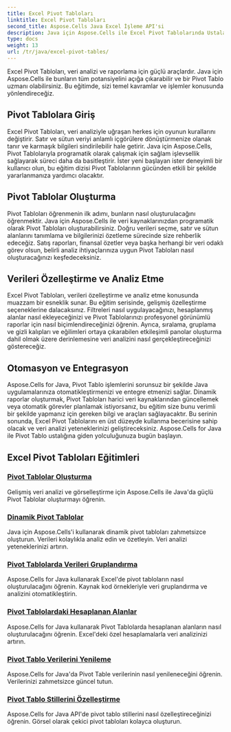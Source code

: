 ```yaml
---
title: Excel Pivot Tabloları
linktitle: Excel Pivot Tabloları
second_title: Aspose.Cells Java Excel İşleme API'si
description: Java için Aspose.Cells ile Excel Pivot Tablolarında Ustalaşın. Verileri zahmetsizce nasıl oluşturacağınızı, özelleştireceğinizi ve analiz edeceğinizi öğrenin.
type: docs
weight: 13
url: /tr/java/excel-pivot-tables/
---
```

Excel Pivot Tabloları, veri analizi ve raporlama için güçlü araçlardır. Java için Aspose.Cells ile bunların tüm potansiyelini açığa çıkarabilir ve bir Pivot Tablo uzmanı olabilirsiniz. Bu eğitimde, sizi temel kavramlar ve işlemler konusunda yönlendireceğiz.

## Pivot Tablolara Giriş
Excel Pivot Tabloları, veri analiziyle uğraşan herkes için oyunun kurallarını değiştirir. Satır ve sütun veriyi anlamlı içgörülere dönüştürmenize olanak tanır ve karmaşık bilgileri sindirilebilir hale getirir. Java için Aspose.Cells, Pivot Tablolarıyla programatik olarak çalışmak için sağlam işlevsellik sağlayarak süreci daha da basitleştirir. İster yeni başlayan ister deneyimli bir kullanıcı olun, bu eğitim dizisi Pivot Tablolarının gücünden etkili bir şekilde yararlanmanıza yardımcı olacaktır.

## Pivot Tablolar Oluşturma
Pivot Tabloları öğrenmenin ilk adımı, bunların nasıl oluşturulacağını öğrenmektir. Java için Aspose.Cells ile veri kaynaklarınızdan programatik olarak Pivot Tabloları oluşturabilirsiniz. Doğru verileri seçme, satır ve sütun alanlarını tanımlama ve bilgilerinizi özetleme sürecinde size rehberlik edeceğiz. Satış raporları, finansal özetler veya başka herhangi bir veri odaklı görev olsun, belirli analiz ihtiyaçlarınıza uygun Pivot Tabloları nasıl oluşturacağınızı keşfedeceksiniz.

## Verileri Özelleştirme ve Analiz Etme
Excel Pivot Tabloları, verileri özelleştirme ve analiz etme konusunda muazzam bir esneklik sunar. Bu eğitim serisinde, gelişmiş özelleştirme seçeneklerine dalacaksınız. Filtreleri nasıl uygulayacağınızı, hesaplanmış alanlar nasıl ekleyeceğinizi ve Pivot Tablolarınızı profesyonel görünümlü raporlar için nasıl biçimlendireceğinizi öğrenin. Ayrıca, sıralama, gruplama ve gizli kalıpları ve eğilimleri ortaya çıkarabilen etkileşimli panolar oluşturma dahil olmak üzere derinlemesine veri analizini nasıl gerçekleştireceğinizi göstereceğiz.

## Otomasyon ve Entegrasyon
Aspose.Cells for Java, Pivot Tablo işlemlerini sorunsuz bir şekilde Java uygulamalarınıza otomatikleştirmenizi ve entegre etmenizi sağlar. Dinamik raporlar oluşturmak, Pivot Tabloları harici veri kaynaklarından güncellemek veya otomatik görevler planlamak istiyorsanız, bu eğitim size bunu verimli bir şekilde yapmanız için gereken bilgi ve araçları sağlayacaktır. Bu serinin sonunda, Excel Pivot Tablolarını en üst düzeyde kullanma becerisine sahip olacak ve veri analizi yeteneklerinizi geliştireceksiniz. Aspose.Cells for Java ile Pivot Tablo ustalığına giden yolculuğunuza bugün başlayın.

## Excel Pivot Tabloları Eğitimleri
### [Pivot Tablolar Oluşturma](./creating-pivot-tables/)
Gelişmiş veri analizi ve görselleştirme için Aspose.Cells ile Java'da güçlü Pivot Tablolar oluşturmayı öğrenin.
### [Dinamik Pivot Tablolar](./dynamic-pivot-tables/)
Java için Aspose.Cells'i kullanarak dinamik pivot tabloları zahmetsizce oluşturun. Verileri kolaylıkla analiz edin ve özetleyin. Veri analizi yeteneklerinizi artırın.
### [Pivot Tablolarda Verileri Gruplandırma](./grouping-data-in-pivot-tables/)
Aspose.Cells for Java kullanarak Excel'de pivot tabloların nasıl oluşturulacağını öğrenin. Kaynak kod örnekleriyle veri gruplandırma ve analizini otomatikleştirin.
### [Pivot Tablolardaki Hesaplanan Alanlar](./calculated-fields-in-pivot-tables/)
Aspose.Cells for Java kullanarak Pivot Tablolarda hesaplanan alanların nasıl oluşturulacağını öğrenin. Excel'deki özel hesaplamalarla veri analizinizi artırın.
### [Pivot Tablo Verilerini Yenileme](./refreshing-pivot-table-data/)
Aspose.Cells for Java'da Pivot Table verilerinin nasıl yenileneceğini öğrenin. Verilerinizi zahmetsizce güncel tutun.
### [Pivot Tablo Stillerini Özelleştirme](./customizing-pivot-table-styles/)
Aspose.Cells for Java API'de pivot tablo stillerini nasıl özelleştireceğinizi öğrenin. Görsel olarak çekici pivot tabloları kolayca oluşturun.